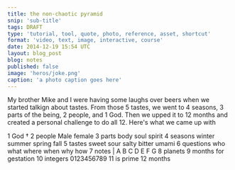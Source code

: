 ```yaml
---
title: the non-chaotic pyramid
snip: 'sub-title'
tags: DRAFT
type: 'tutorial, tool, quote, photo, reference, asset, shortcut'
format: 'video, text, image, interactive, course'
date: 2014-12-19 15:54 UTC
layout: blog_post
blog: notes
published: false
image: 'heros/joke.png'
caption: 'a photo caption goes here'
---
```


My brother Mike and I were having some laughs over beers when we started talkign about tastes. From those 5 tastes, we went to 4 seasons, 3 parts of the being, 2 people, and 1 God. Then we upped it to 12 months and created a personal challenge to do all 12. Here's what we came up with

1  God †
2  people Male female
3  parts body soul spirit
4  seasons winter summer spring fall
5  tastes sweet sour salty bitter umami
6  questions who what where when why how
7  notes | A B C D E F G
8  planets
9  months for gestation
10 integers 0123456789
11 is prime
12 months
